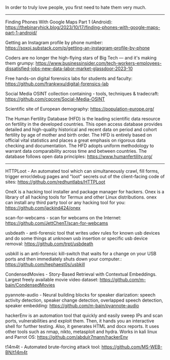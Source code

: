 In order to truly love people, you first need to hate them very much.

----

Finding Phones With Google Maps Part 1 (Android): https://thebinaryhick.blog/2023/10/17/finding-phones-with-google-maps-part-1-android/

Getting an Instagram profile by phone number: https://soxoj.substack.com/p/getting-an-instagram-profile-by-phone

Coders are no longer the high-flying stars of Big Tech — and it's making them grumpy: https://www.businessinsider.com/tech-workers-employees-dissatisfied-jobs-new-data-labor-market-glassdoor-2023-10

Free hands-on digital forensics labs for students and faculty: https://github.com/frankwxu/digital-forensics-lab

Social Media OSINT collection containing - tools, techniques & tradecraft: https://github.com/cqcore/Social-Media-OSINT

Scientific site of European demography: https://population-europe.org/ 

The Human Fertility Database (HFD) is the leading scientific data resource on fertility in the developed countries. This open access database provides detailed and high-quality historical and recent data on period and cohort fertility by age of mother and birth order. The HFD is entirely based on official vital statistics and places a great emphasis on rigorous data checking and documentation. The HFD adopts uniform methodology to warrant data comparability across time and between countries. The database follows open data principles: https://www.humanfertility.org/

----

HTTPLoot - An automated tool which can simultaneously crawl, fill forms, trigger error/debug pages and "loot" secrets out of the client-facing code of sites: https://github.com/redhuntlabs/HTTPLoot

OneX is a hacking tool installer and package manager for hackers. Onex is a library of all hacking tools for Termux and other Linux distributions. onex can install any third party tool or any hacking tool for you: https://github.com/jackind424/onex

scan-for-webcams - scan for webcams on the Internet: https://github.com/JettChenT/scan-for-webcams

usbdeath - anti-forensic tool that writes udev rules for known usb devices and do some things at unknown usb insertion or specific usb device removal: https://github.com/trpt/usbdeath

usbkill is an anti-forensic kill-switch that waits for a change on your USB ports and then immediately shuts down your computer.: https://github.com/hephaest0s/usbkill

CondensedMovies - Story-Based Retrieval with Contextual Embeddings. Largest freely available movie video dataset: https://github.com/m-bain/CondensedMovies

pyannote-audio - Neural building blocks for speaker diarization: speech activity detection, speaker change detection, overlapped speech detection, speaker embedding: https://github.com/m-bain/pyannote-audio

hackerEnv is an automation tool that quickly and easily sweep IPs and scan ports, vulnerabilities and exploit them. Then, it hands you an interactive shell for further testing. Also, it generates HTML and docx reports. It uses other tools such as nmap, nikto, metasploit and hydra. Works in kali linux and Parrot OS: https://github.com/abdulr7mann/hackerEnv

t14m4t - Automated brute-forcing attack tool: https://github.com/MS-WEB-BN/t14m4t





